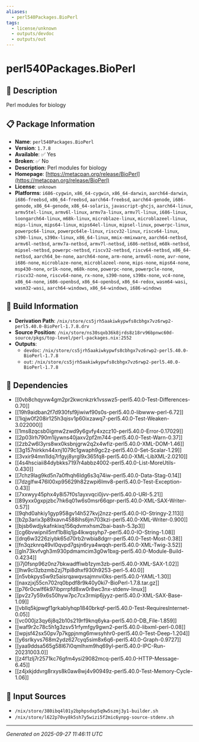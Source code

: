 ```yaml
---
aliases:
  - perl540Packages.BioPerl
tags:
  - license/unknown
  - outputs/devdoc
  - outputs/out
---
```


# perl540Packages.BioPerl

## 📝 Description

Perl modules for biology

## 📋 Package Information

- **Name**: `perl540Packages.BioPerl`
- **Version**: `1.7.8`
- **Available**: ✅ Yes
- **Broken**: ✅ No
- **Description**: Perl modules for biology
- **Homepage**: [https://metacpan.org/release/BioPerl](https://metacpan.org/release/BioPerl)
- **License**: `unknown`
- **Platforms**: `i686-cygwin`, `x86_64-cygwin`, `x86_64-darwin`, `aarch64-darwin`, `i686-freebsd`, `x86_64-freebsd`, `aarch64-freebsd`, `aarch64-genode`, `i686-genode`, `x86_64-genode`, `x86_64-solaris`, `javascript-ghcjs`, `aarch64-linux`, `armv5tel-linux`, `armv6l-linux`, `armv7a-linux`, `armv7l-linux`, `i686-linux`, `loongarch64-linux`, `m68k-linux`, `microblaze-linux`, `microblazeel-linux`, `mips-linux`, `mips64-linux`, `mips64el-linux`, `mipsel-linux`, `powerpc-linux`, `powerpc64-linux`, `powerpc64le-linux`, `riscv32-linux`, `riscv64-linux`, `s390-linux`, `s390x-linux`, `x86_64-linux`, `mmix-mmixware`, `aarch64-netbsd`, `armv6l-netbsd`, `armv7a-netbsd`, `armv7l-netbsd`, `i686-netbsd`, `m68k-netbsd`, `mipsel-netbsd`, `powerpc-netbsd`, `riscv32-netbsd`, `riscv64-netbsd`, `x86_64-netbsd`, `aarch64_be-none`, `aarch64-none`, `arm-none`, `armv6l-none`, `avr-none`, `i686-none`, `microblaze-none`, `microblazeel-none`, `mips-none`, `mips64-none`, `msp430-none`, `or1k-none`, `m68k-none`, `powerpc-none`, `powerpcle-none`, `riscv32-none`, `riscv64-none`, `rx-none`, `s390-none`, `s390x-none`, `vc4-none`, `x86_64-none`, `i686-openbsd`, `x86_64-openbsd`, `x86_64-redox`, `wasm64-wasi`, `wasm32-wasi`, `aarch64-windows`, `x86_64-windows`, `i686-windows`

## 🔧 Build Information

- **Derivation Path**: `/nix/store/cs5jrh5aakiwkypwfs8cbhgx7vz6rwp2-perl5.40.0-BioPerl-1.7.8.drv`
- **Source Position**: `/nix/store/ns30sqxb36k8jrds8z18rv96bpnwc60d-source/pkgs/top-level/perl-packages.nix:2552`
- **Outputs**:
  - `devdoc`:  `/nix/store/cs5jrh5aakiwkypwfs8cbhgx7vz6rwp2-perl5.40.0-BioPerl-1.7.8`
  - `out`:  `/nix/store/cs5jrh5aakiwkypwfs8cbhgx7vz6rwp2-perl5.40.0-BioPerl-1.7.8`

## 🔗 Dependencies

- [[0vb8chqyvw4gm2pr2kwcnkzrk1vsswz5-perl5.40.0-Test-Differences-0.70]]
- [[19h9aidban2f7d930fsf9jiwiwf90s0s-perl5.40.0-libwww-perl-6.72]]
- [[1iqjw0f208ir125h3qisv1p60ixzawq7-perl5.40.0-Test-Weaken-3.022000]]
- [[1ms8zqcsb0igmw2zwd9y6gvfy4xzcz10-perl5.40.0-Error-0.17029]]
- [[2p03lrh790m1ijywns40jaxv2pf2m744-perl5.40.0-Test-Warn-0.37]]
- [[2zb2w6l3yrs8wx0ksbnjgrw2q2x4wfiz-perl5.40.0-XML-DOM-1.46]]
- [[3g157nirkkn44xnj1079c1gwaph9gc2z-perl5.40.0-Set-Scalar-1.29]]
- [[3vxir94mn1ldq7rfgyj8yrgl9x365fq8-perl5.40.0-XML-LibXML-2.0210]]
- [[4s4hsciaii84dybkks7197r4abbz4002-perl5.40.0-List-MoreUtils-0.430]]
- [[7chz9lag9kd5n7a0fhqh6ldg6s3q74iw-perl5.40.0-Data-Stag-0.14]]
- [[7dzglfw476l00xp95629h82zwpi6lmv8-perl5.40.0-Test-Exception-0.43]]
- [[7xxwyy45phx4y8i57f0s1ayxvqci0jvv-perl5.40.0-URI-5.21]]
- [[89yxx0gxpjzbc7hk6q01w6s0msr66qpr-perl5.40.0-XML-SAX-Writer-0.57]]
- [[9qhd0ahkiy1gyp958gv14h527kvj2nzz-perl5.40.0-IO-Stringy-2.113]]
- [[b2p3arix3p89xavn4588ihs6jm703kzi-perl5.40.0-XML-Writer-0.900]]
- [[bjsb6wdjykafnkixq156qdvmxhsm2bai-bash-5.3p3]]
- [[cg6bvwipnil5mf1b8lq1jp4lkwqsyhp7-perl5.40.0-IO-String-1.08]]
- [[drq6w3226ziybk65d70rb2rwbia8dgrr-perl5.40.0-Test-Most-0.38]]
- [[fn3qzknrq49vl0qvpd7gsjn6rya4wqqh-perl5.40.0-XML-Twig-3.52]]
- [[gln73kvfvgh3m930pdmamcim3g0w1bxg-perl5.40.0-Module-Build-0.4234]]
- [[i7j0fsnp96z0nz7bkwadffiwb1zym3zb-perl5.40.0-XML-SAX-1.02]]
- [[lhw9cl3zbzmb2zj7fpi8dhxf930h9253-perl-5.40.0]]
- [[n5vbkpys5w9z5aisrqawqvsajmnvi0ks-perl5.40.0-YAML-1.30]]
- [[naxzjxj55cn702rq0bpdf8r9k40y0ki7-BioPerl-1.7.8.tar.gz]]
- [[p76r0cwlf6k97ibprrpfd8xw0r8wc3nx-stdenv-linux]]
- [[pv2z7y59x6s50hyw7pc7cx3rmip6jyyz-perl5.40.0-XML-SAX-Base-1.09]]
- [[vbllq5kjpwgf1grkablyhqp1840brkqf-perl5.40.0-Test-RequiresInternet-0.05]]
- [[vc000jz3qy6j8q2b10s219rf9knq6yka-perl5.40.0-DB_File-1.859]]
- [[waf9r2c78c5h1g3zsv51rfymfgy9gwn2-perl5.40.0-libxml-perl-0.08]]
- [[wpjsf42sx50pv7p7kgpjnmg6mwsyhhr0-perl5.40.0-Test-Deep-1.204]]
- [[y6srlkyvs768m2ydz627cyq5sim8x6q6-perl5.40.0-Graph-0.9727]]
- [[yaa9ddsa565g58l67i0qmlhxm9hq69yl-perl5.40.0-IPC-Run-20231003.0]]
- [[z4f1zlj7r2571kc76gfm4ysi29082mcq-perl5.40.0-HTTP-Message-6.45]]
- [[z4jxkjddvrg8rxys8k0aw8wj4v90949z-perl5.40.0-Test-Memory-Cycle-1.06]]

## 📁 Input Sources

- `/nix/store/380ibq4l01y2bphpsdxp5q9w5szmj3y1-builder.sh`
- `/nix/store/l622p70vy8k5sh7y5wizi5f2mic6ynpg-source-stdenv.sh`

---
*Generated on 2025-09-27 11:46:11 UTC*
